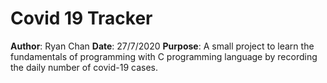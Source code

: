 # Covid 19 Tracker  
**Author**: Ryan Chan
**Date**: 27/7/2020
**Purpose**: A small project to learn the fundamentals of programming with C programming language by recording the daily number of covid-19 cases. 

